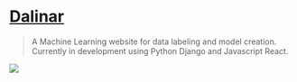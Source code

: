 <h1><a href="http://dalinar-041d6630f0a7.herokuapp.com/" target="_blank">Dalinar</a></a></h1>

> A Machine Learning website for data labeling and model creation. Currently in development using Python Django and Javascript React.

<div align="left">
  
  <img src="https://github.com/user-attachments/assets/f7ecc60e-f286-4398-8f65-fcb7f0f369d1" />

</div>
